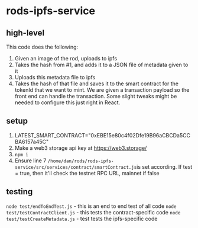 # rods-ipfs-service

## high-level
This code does the following:
1) Given an image of the rod, uploads to ipfs
2) Takes the hash from #1, and adds it to a JSON file of metadata given to it
3) Uploads this metadata file to ipfs
4) Takes the hash of that file and saves it to the smart contract for the tokenId that we want to mint. We are given a transaction payload so the front end can handle the transaction. Some slight tweaks might be needed to configure this just right in React. 

## setup
1) LATEST_SMART_CONTRACT="0xEBE15e80c4f02Dfe19B96aCBCDa5CCBA6157a45C"
2) Make a web3 storage api key at https://web3.storage/
3) `npm i`
4) Ensure line 7 `/home/dan/rods/rods-ipfs-service/src/services/contract/smartContract.js`is set according. If test = true, then it'll check the testnet RPC URL, mainnet if false

## testing
`node test/endToEndTest.js` - this is an end to end test of all code
`node test/testContractClient.js` - this tests the contract-specific code
`node test/testCreateMetadata.js` - test tests the ipfs-specific code